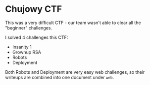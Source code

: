 # Chujowy CTF

This was a very difficult CTF - our team wasn't able to clear all the "beginner" challenges.

I solved 4 challenges this CTF:
* Insanity 1
* Grownup RSA
* Robots
* Deployment

Both Robots and Deployment are very easy web challenges, so their writeups are combined into one document under `web`.
